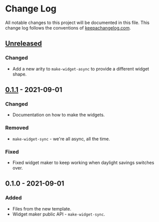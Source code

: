 # Change Log
All notable changes to this project will be documented in this file. This change log follows the conventions of [keepachangelog.com](http://keepachangelog.com/).

## [Unreleased]
### Changed
- Add a new arity to `make-widget-async` to provide a different widget shape.

## [0.1.1] - 2021-09-01
### Changed
- Documentation on how to make the widgets.

### Removed
- `make-widget-sync` - we're all async, all the time.

### Fixed
- Fixed widget maker to keep working when daylight savings switches over.

## 0.1.0 - 2021-09-01
### Added
- Files from the new template.
- Widget maker public API - `make-widget-sync`.

[Unreleased]: https://github.com/your-name/git-folder/compare/0.1.1...HEAD
[0.1.1]: https://github.com/your-name/git-folder/compare/0.1.0...0.1.1
